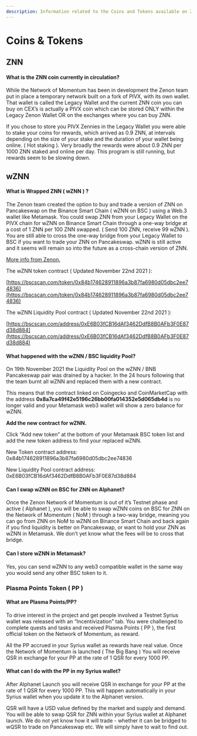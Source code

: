 ```yaml
---
description: Information related to the Coins and Tokens available on Zenon Network
---
```


# Coins & Tokens

## ZNN <a href="wznn" id="wznn"></a>

#### **What is the ZNN coin currently in circulation?** <a href="what-is-the-znn-coin-currently-in-circulation" id="what-is-the-znn-coin-currently-in-circulation"></a>

While the Network of Momentum has been in development the Zenon team put in place a temporary network built on a fork of PIVX, with its own wallet. That wallet is called the Legacy Wallet and the current ZNN coin you can buy on CEX’s is actually a PIVX coin which can be stored ONLY within the Legacy Zenon Wallet OR on the exchanges where you can buy ZNN.

If you chose to store you PIVX Zennies in the Legacy Wallet you were able to stake your coins for rewards, which arrived as 0.9 ZNN, at intervals depending on the size of your stake and the duration of your wallet being online. ( Hot staking ). Very broadly the rewards were about 0.9 ZNN per 1000 ZNN staked and online per day. This program is still running, but rewards seem to be slowing down.

## wZNN <a href="wznn" id="wznn"></a>

#### **What is Wrapped ZNN ( wZNN ) ?** <a href="what-is-wrapped-znn-wznn" id="what-is-wrapped-znn-wznn"></a>

The Zenon team created the option to buy and trade a version of ZNN on Pancakeswap on the Binance Smart Chain ( wZNN on BSC ) using a Web.3 wallet like Metamask. You could swap ZNN from your Legacy Wallet on the PIVX chain for wZNN on Binance Smart Chain through a one-way bridge at a cost of 1 ZNN per 100 ZNN swapped. ( Send 100 ZNN, receive 99 wZNN ). You are still able to cross the one-way bridge from your Legacy Wallet to BSC if you want to trade your ZNN on Pancakeswap. wZNN is still active and it seems will remain so into the future as a cross-chain version of ZNN.

[More info from Zenon.](https://medium.com/@zenon.network/zenon-building-bridges-272538cde1a7)

The wZNN token contract ( Updated November 22nd 2021 ):

[https://bscscan.com/token/0x84b174628911896a3b87fa6980d05dbc2ee74836](https://bscscan.com/token/0x84b174628911896a3b87fa6980d05dbc2ee74836)

The wZNN Liquidity Pool contract ( Updated November 22nd 2021 ):

[https://bscscan.com/address/0xE6B03fCB16dAf3462DdfB8B0AFb3F0E87d38d884](https://bscscan.com/address/0xE6B03fCB16dAf3462DdfB8B0AFb3F0E87d38d884)

#### **What happened with the wZNN / BSC liquidity Pool?**

On 19th November 2021 the Liquidity Pool on the wZNN / BNB Pancakeswap pair was drained by a hacker. In the 24 hours following that the team burnt all wZNN and replaced them with a new contract.

This means that the contract linked on Coingecko and CoinMarketCap with the address **0x8a7ca49f42e5196c26bb00fa014352e5d065db4d** is no longer valid and your Metamask web3 wallet will show a zero balance for wZNN.

**Add the new contract for wZNN.**

Click “Add new token” at the bottom of your Metamask BSC token list and add the new token address to find your replaced wZNN.

New Token contract address:    0x84b174628911896a3b87fa6980d05dbc2ee74836

New Liquidity Pool contract address:    0xE6B03fCB16dAf3462DdfB8B0AFb3F0E87d38d884

#### **Can I swap wZNN on BSC for ZNN on Alphanet?** <a href="can-i-swap-wznn-for-znn" id="can-i-swap-wznn-for-znn"></a>

Once the Zenon Network of Momentum is out of it’s Testnet phase and active ( Alphanet ), you will be able to swap wZNN coins on BSC for ZNN on the Network of Momentum ( NoM ) through a two-way bridge, meaning you can go from ZNN on NoM to wZNN on Binance Smart Chain and back again if you find liquidity is better on Pancakeswap, or want to hold your ZNN as wZNN in Metamask. We don’t yet know what the fees will be to cross that bridge.

#### **Can I store wZNN in Metamask?** <a href="q-can-i-store-wznn-in-metamask" id="q-can-i-store-wznn-in-metamask"></a>

Yes, you can send wZNN to any web3 compatible wallet in the same way you would send any other BSC token to it.

### Plasma Points Token ( PP )

#### **What are Plasma Points/PP?** <a href="what-are-plasma-points-pp" id="what-are-plasma-points-pp"></a>

To drive interest in the project and get people involved a Testnet Syrius wallet was released with an “Incentivization” tab. You were challenged to complete quests and tasks and received Plasma Points ( PP ), the first official token on the Network of Momentum, as reward.

All the PP accrued in your Syrius wallet as rewards have real value. Once the Network of Momentum is launched ( The Big Bang ) You will receive QSR in exchange for your PP at the rate of 1 QSR for every 1000 PP.

#### **What can I do with the PP in my Syrius wallet?**

After Alphanet Launch you will receive QSR in exchange for your PP at the rate of 1 QSR for every 1000 PP. This will happen automatically in your Syrius wallet when you update it to the Alphanet version.

QSR will have a USD value defined by the market and supply and demand. You will be able to swap QSR for ZNN within your Syrius wallet at Alphanet launch. We do not yet know how it will trade - whether it can be bridged to wQSR to trade on Pancakeswap etc. We will simply have to wait to find out.
